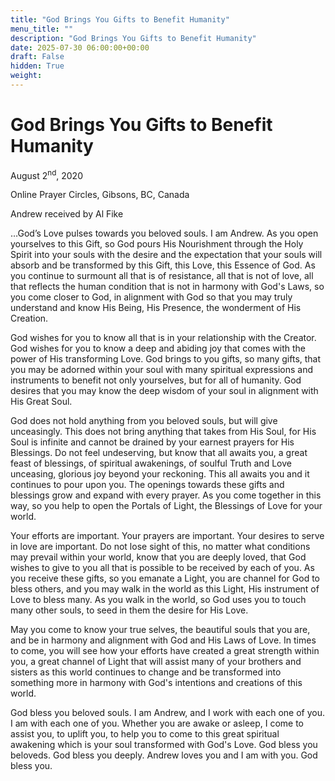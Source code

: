 ```yaml
---
title: "God Brings You Gifts to Benefit Humanity"
menu_title: ""
description: "God Brings You Gifts to Benefit Humanity"
date: 2025-07-30 06:00:00+00:00
draft: False
hidden: True
weight:
---
```

# God Brings You Gifts to Benefit Humanity

August 2<sup>nd</sup>, 2020

Online Prayer Circles, Gibsons, BC, Canada

Andrew received by Al Fike

…God’s Love pulses towards you beloved souls. I am Andrew. As you open yourselves to this Gift, so God pours His Nourishment through the Holy Spirit into your souls with the desire and the expectation that your souls will absorb and be transformed by this Gift, this Love, this Essence of God. As you continue to surmount all that is of resistance, all that is not of love, all that reflects the human condition that is not in harmony with God's Laws, so you come closer to God, in alignment with God so that you may truly understand and know His Being, His Presence, the wonderment of His Creation.

God wishes for you to know all that is in your relationship with the Creator. God wishes for you to know a deep and abiding joy that comes with the power of His transforming Love. God brings to you gifts, so many gifts, that you may be adorned within your soul with many spiritual expressions and instruments to benefit not only yourselves, but for all of humanity. God desires that you may know the deep wisdom of your soul in alignment with His Great Soul.

God does not hold anything from you beloved souls, but will give unceasingly. This does not bring anything that takes from His Soul, for His Soul is infinite and cannot be drained by your earnest prayers for His Blessings. Do not feel undeserving, but know that all awaits you, a great feast of blessings, of spiritual awakenings, of soulful Truth and Love unceasing, glorious joy beyond your reckoning. This all awaits you and it continues to pour upon you. The openings towards these gifts and blessings grow and expand with every prayer. As you come together in this way, so you help to open the Portals of Light, the Blessings of Love for your world.

Your efforts are important. Your prayers are important. Your desires to serve in love are important. Do not lose sight of this, no matter what conditions may prevail within your world, know that you are deeply loved, that God wishes to give to you all that is possible to be received by each of you. As you receive these gifts, so you emanate a Light, you are channel for God to bless others, and you may walk in the world as this Light, His instrument of Love to bless many. As you walk in the world, so God uses you to touch many other souls, to seed in them the desire for His Love.

May you come to know your true selves, the beautiful souls that you are, and be in harmony and alignment with God and His Laws of Love. In times to come, you will see how your efforts have created a great strength within you, a great channel of Light that will assist many of your brothers and sisters as this world continues to change and be transformed into something more in harmony with God's intentions and creations of this world.

God bless you beloved souls. I am Andrew, and I work with each one of you. I am with each one of you. Whether you are awake or asleep, I come to assist you, to uplift you, to help you to come to this great spiritual awakening which is your soul transformed with God's Love. God bless you beloveds. God bless you deeply. Andrew loves you and I am with you. God bless you.
